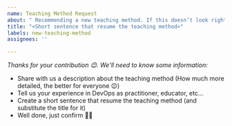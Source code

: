 ```yaml
---
name: Teaching Method Request
about: " Recommending a new teaching method. If this doesn’t look right, choose a different type."
title: "<Short sentence that resume the teaching method>"
labels: new-teaching-method
assignees: ''

---
```


_Thanks for your contribution 😊. We'll need to know some information:_

- Share with us a description about the teaching method (How much more detailed, the better for everyone 😉)
- Tell us your experience in DevOps as practitioner, educator, etc...
- Create a short sentence that resume the teaching method (and substitute the title for it)
- Well done, just confirm 🥳😁
